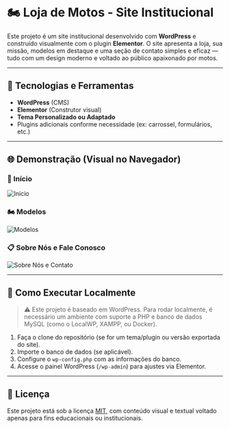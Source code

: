 # 🏍️ Loja de Motos - Site Institucional

Este projeto é um site institucional desenvolvido com **WordPress** e construído visualmente com o plugin **Elementor**. O site apresenta a loja, sua missão, modelos em destaque e uma seção de contato simples e eficaz — tudo com um design moderno e voltado ao público apaixonado por motos.

---

## 🧰 Tecnologias e Ferramentas

- **WordPress** (CMS)
- **Elementor** (Construtor visual)
- **Tema Personalizado ou Adaptado**
- Plugins adicionais conforme necessidade (ex: carrossel, formulários, etc.)

---

## 🌐 Demonstração (Visual no Navegador)

### 🏁 Início  
![Início](https://github.com/user-attachments/assets/9e9f52c0-1ebf-4f41-a1b8-7dfba62efefc)

### 🏍️ Modelos  
![Modelos](https://github.com/user-attachments/assets/4a166c89-3e00-4078-8f1e-ed616c530e39)

### 📋 Sobre Nós e Fale Conosco  
![Sobre Nós e Contato](https://github.com/user-attachments/assets/e4e45d90-9a7b-425b-aab2-ec63029b82e2)

---

## 🚀 Como Executar Localmente

> ⚠️ Este projeto é baseado em WordPress. Para rodar localmente, é necessário um ambiente com suporte a PHP e banco de dados MySQL (como o LocalWP, XAMPP, ou Docker).

1. Faça o clone do repositório (se for um tema/plugin ou versão exportada do site).
2. Importe o banco de dados (se aplicável).
3. Configure o `wp-config.php` com as informações do banco.
4. Acesse o painel WordPress (`/wp-admin`) para ajustes via Elementor.

---

## 📝 Licença

Este projeto está sob a licença [MIT](LICENSE), com conteúdo visual e textual voltado apenas para fins educacionais ou institucionais.




